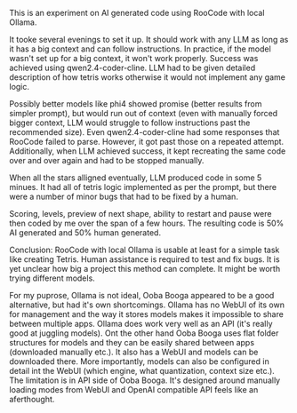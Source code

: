 This is an experiment on AI generated code using RooCode with local Ollama.

It tooke several evenings to set it up. It should work with any LLM as long as it has a big context and can follow instructions.
In practice, if the model wasn't set up for a big context, it won't work properly. Success was achieved using qwen2.4-coder-cline.
LLM had to be given detailed description of how tetris works otherwise it would not implement any game logic.

Possibly better models like phi4 showed promise (better results from simpler prompt), but would run out of context (even with manually forced bigger context, LLM would struggle to follow instructions
past the recommended size).
Even qwen2.4-coder-cline had some responses that RooCode failed to parse. However, it got past those on a repeated attempt. Additionally, when LLM achieved success, it kept recreating the same code
over and over again and had to be stopped manually.

When all the stars alligned eventually, LLM produced code in some 5 minues. It had all of tetris logic implemented as per the prompt, but there were a number of minor bugs that had to be fixed by a human.

Scoring, levels, preview of next shape, ability to restart and pause were then coded by me over the span of a few hours. The resulting code is 50% AI generated and 50% human generated.

Conclusion: RooCode with local Ollama is usable at least for a simple task like creating Tetris. Human assistance is required to test and fix bugs.
It is yet unclear how big a project this method can complete. It might be worth trying different models.

For my puprose, Ollama is not ideal, Ooba Booga appeared to be a good alternative, but had it's own shortcomings. Ollama has no WebUI of its own for management and the way it stores models makes
it impossible to share between multiple apps. Ollama does work very well as an API (it's really good at juggling models).
Ont the other hand Ooba Booga uses flat folder structures for models and they can be easily shared between apps (downloaded manually etc.).
It also has a WebUI and models can be downloaded there. More importantly, models can also be configured in detail int the WebUI (which engine, what quantization, context size etc.).
The limitation is in API side of Ooba Booga. It's designed around manually loading modes from WebUI and OpenAI compatible API feels like an aferthought.
